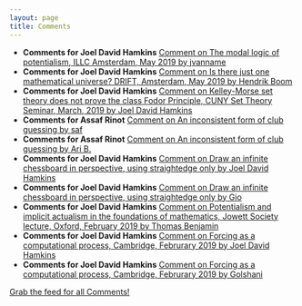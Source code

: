 ```yaml
---
layout: page
title: Comments
---
```


* **Comments for Joel David Hamkins** [Comment on The modal logic of potentialism, ILLC Amsterdam, May 2019 by jvanname](http://jdh.hamkins.org/modal-logic-of-potentialism-amsterdam-may-2019/#comment-10217)
* **Comments for Joel David Hamkins** [Comment on Is there just one mathematical universe? DRIFT, Amsterdam, May 2019 by Hendrik Boom](http://jdh.hamkins.org/is-there-just-one-mathematical-universe-amsterdam-may-2019/#comment-10206)
* **Comments for Joel David Hamkins** [Comment on Kelley-Morse set theory does not prove the class Fodor Principle, CUNY Set Theory Seminar, March, 2019 by Joel David Hamkins](http://jdh.hamkins.org/kelley-morse-set-theory-does-not-prove-the-class-fodor-principle-cuny-set-theory-seminar-march-2019/#comment-10180)
* **Comments for Assaf Rinot** [Comment on An inconsistent form of club guessing by saf](http://blog.assafrinot.com/?p=845#comment-655)
* **Comments for Assaf Rinot** [Comment on An inconsistent form of club guessing by Ari B.](http://blog.assafrinot.com/?p=845#comment-654)
* **Comments for Joel David Hamkins** [Comment on Draw an infinite chessboard in perspective, using straightedge only by Joel David Hamkins](http://jdh.hamkins.org/draw-an-infinite-chessboard-in-perspective/#comment-10136)
* **Comments for Joel David Hamkins** [Comment on Draw an infinite chessboard in perspective, using straightedge only by Gio](http://jdh.hamkins.org/draw-an-infinite-chessboard-in-perspective/#comment-10135)
* **Comments for Joel David Hamkins** [Comment on Potentialism and implicit actualism in the foundations of mathematics, Jowett Society lecture, Oxford, February 2019 by Thomas Benjamin](http://jdh.hamkins.org/potentialism-and-implicit-actualism-in-the-foundations-of-mathematics-jowett-society-oxford-february-2019/#comment-10106)
* **Comments for Joel David Hamkins** [Comment on Forcing as a computational process, Cambridge, Februrary 2019 by Joel David Hamkins](http://jdh.hamkins.org/forcing-as-a-computational-process-cambridge-februrary-2019/#comment-10103)
* **Comments for Joel David Hamkins** [Comment on Forcing as a computational process, Cambridge, Februrary 2019 by Golshani](http://jdh.hamkins.org/forcing-as-a-computational-process-cambridge-februrary-2019/#comment-10102)

[Grab the feed for all Comments!](Comments.xml)
